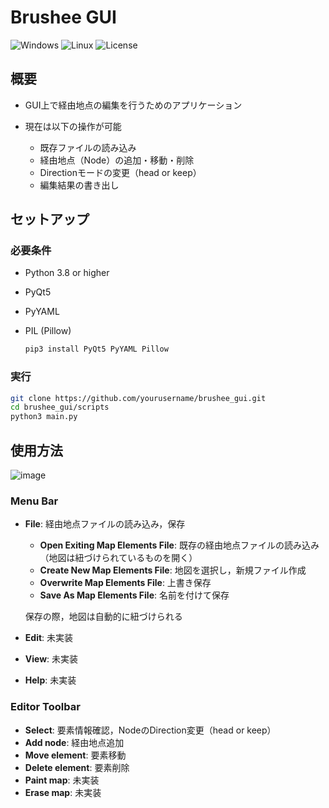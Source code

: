 # Brushee GUI

![Windows](https://img.shields.io/badge/platform-Windows-green.svg)
![Linux](https://img.shields.io/badge/platform-Linux-green.svg)
![License](https://img.shields.io/badge/license-GPL--3.0-blue.svg)

## 概要

- GUI上で経由地点の編集を行うためのアプリケーション

- 現在は以下の操作が可能
    - 既存ファイルの読み込み
    - 経由地点（Node）の追加・移動・削除
    - Directionモードの変更（head or keep）
    - 編集結果の書き出し

## セットアップ

### 必要条件

- Python 3.8 or higher
- PyQt5
- PyYAML
- PIL (Pillow)

    ```bash
    pip3 install PyQt5 PyYAML Pillow
    ```

### 実行

```bash
git clone https://github.com/yourusername/brushee_gui.git
cd brushee_gui/scripts
python3 main.py
```

## 使用方法

![image](https://github.com/user-attachments/assets/40f9820f-3f44-4a4e-b2f7-39179cf69a12)

### Menu Bar
- **File**: 経由地点ファイルの読み込み，保存
    - **Open Exiting Map Elements File**: 既存の経由地点ファイルの読み込み（地図は紐づけられているものを開く）
    - **Create New Map Elements File**: 地図を選択し，新規ファイル作成
    - **Overwrite Map Elements File**: 上書き保存
    - **Save As Map Elements File**: 名前を付けて保存

    保存の際，地図は自動的に紐づけられる
- **Edit**: 未実装
- **View**: 未実装
- **Help**: 未実装

### Editor Toolbar
- **Select**: 要素情報確認，NodeのDirection変更（head or keep）
- **Add node**: 経由地点追加
- **Move element**: 要素移動
- **Delete element**: 要素削除
- **Paint map**: 未実装
- **Erase map**: 未実装

